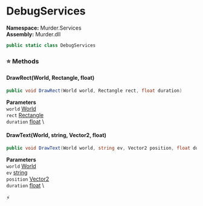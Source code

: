 # DebugServices

**Namespace:** Murder.Services \
**Assembly:** Murder.dll

```csharp
public static class DebugServices
```

### ⭐ Methods
#### DrawRect(World, Rectangle, float)
```csharp
public void DrawRect(World world, Rectangle rect, float duration)
```

**Parameters** \
`world` [World](../../Bang/World.html) \
`rect` [Rectangle](../../Murder/Core/Geometry/Rectangle.html) \
`duration` [float](https://learn.microsoft.com/en-us/dotnet/api/System.Single?view=net-7.0) \

#### DrawText(World, string, Vector2, float)
```csharp
public void DrawText(World world, string ev, Vector2 position, float duration)
```

**Parameters** \
`world` [World](../../Bang/World.html) \
`ev` [string](https://learn.microsoft.com/en-us/dotnet/api/System.String?view=net-7.0) \
`position` [Vector2](https://learn.microsoft.com/en-us/dotnet/api/System.Numerics.Vector2?view=net-7.0) \
`duration` [float](https://learn.microsoft.com/en-us/dotnet/api/System.Single?view=net-7.0) \



⚡